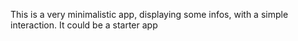 This is a very minimalistic app, displaying some infos, with a simple interaction.
It could be a starter app